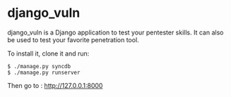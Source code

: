 django_vuln
===========

django_vuln is a Django application to test your pentester skills. It
can also be used to test your favorite penetration tool.

To install it, clone it and run:

    $ ./manage.py syncdb
    $ ./manage.py runserver

Then go to : http://127.0.0.1:8000
